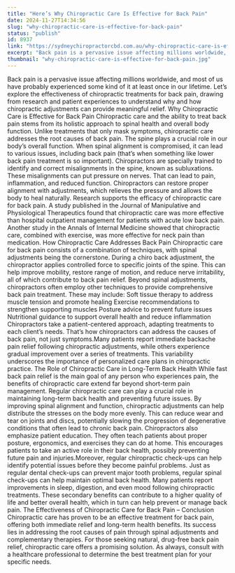 ```yaml
---
title: "Here’s Why Chiropractic Care Is Effective for Back Pain"
date: 2024-11-27T14:34:56
slug: "why-chiropractic-care-is-effective-for-back-pain"
status: "publish"
id: 8937
link: "https://sydneychiropractorcbd.com.au/why-chiropractic-care-is-effective-for-back-pain/"
excerpt: "Back pain is a pervasive issue affecting millions worldwide, and most of us have probably experienced some kind of it at least once in our lifetime. Let’s explore the effectiveness of chiropractic treatments for back pain, drawing from research and patient experiences to understand why and how chiropractic adjustments can provide meaningful relief. Why Chiropractic [&hellip;]"
thumbnail: "why-chiropractic-care-is-effective-for-back-pain.jpg"
---
```


Back pain is a pervasive issue affecting millions worldwide, and most of us have probably experienced some kind of it at least once in our lifetime. Let’s explore the effectiveness of chiropractic treatments for back pain, drawing from research and patient experiences to understand why and how chiropractic adjustments can provide meaningful relief. Why Chiropractic Care is Effective for Back Pain Chiropractic care and the ability to treat back pain stems from its holistic approach to spinal health and overall body function. Unlike treatments that only mask symptoms, chiropractic care addresses the root causes of back pain. The spine plays a crucial role in our body&#8217;s overall function. When spinal alignment is compromised, it can lead to various issues, including back pain (that’s when something like lower back pain treatment is so important). Chiropractors are specially trained to identify and correct misalignments in the spine, known as subluxations. These misalignments can put pressure on nerves. That can lead to pain, inflammation, and reduced function. Chiropractors can restore proper alignment with adjustments, which relieves the pressure and allows the body to heal naturally. Research supports the efficacy of chiropractic care for back pain. A study published in the Journal of Manipulative and Physiological Therapeutics found that chiropractic care was more effective than hospital outpatient management for patients with acute low back pain. Another study in the Annals of Internal Medicine showed that chiropractic care, combined with exercise, was more effective for neck pain than medication. How Chiropractic Care Addresses Back Pain Chiropractic care for back pain consists of a combination of techniques, with spinal adjustments being the cornerstone. During a chiro back adjustment, the chiropractor applies controlled force to specific joints of the spine. This can help improve mobility, restore range of motion, and reduce nerve irritability, all of which contribute to back pain relief. Beyond spinal adjustments, chiropractors often employ other techniques to provide comprehensive back pain treatment. These may include: Soft tissue therapy to address muscle tension and promote healing Exercise recommendations to strengthen supporting muscles Posture advice to prevent future issues Nutritional guidance to support overall health and reduce inflammation Chiropractors take a patient-centered approach, adapting treatments to each client&#8217;s needs. That’s how chiropractors can address the causes of back pain, not just symptoms.Many patients report immediate backache pain relief following chiropractic adjustments, while others experience gradual improvement over a series of treatments. This variability underscores the importance of personalized care plans in chiropractic practice. The Role of Chiropractic Care in Long-Term Back Health While fast back pain relief is the main goal of any person who experiences pain, the benefits of chiropractic care extend far beyond short-term pain management. Regular chiropractic care can play a crucial role in maintaining long-term back health and preventing future issues. By improving spinal alignment and function, chiropractic adjustments can help distribute the stresses on the body more evenly. This can reduce wear and tear on joints and discs, potentially slowing the progression of degenerative conditions that often lead to chronic back pain. Chiropractors also emphasize patient education. They often teach patients about proper posture, ergonomics, and exercises they can do at home. This encourages patients to take an active role in their back health, possibly preventing future pain and injuries.Moreover, regular chiropractic check-ups can help identify potential issues before they become painful problems. Just as regular dental check-ups can prevent major tooth problems, regular spinal check-ups can help maintain optimal back health. Many patients report improvements in sleep, digestion, and even mood following chiropractic treatments. These secondary benefits can contribute to a higher quality of life and better overall health, which in turn can help prevent or manage back pain. The Effectiveness of Chiropractic Care for Back Pain &#8211; Conclusion Chiropractic care has proven to be an effective treatment for back pain, offering both immediate relief and long-term health benefits. Its success lies in addressing the root causes of pain through spinal adjustments and complementary therapies. For those seeking natural, drug-free back pain relief, chiropractic care offers a promising solution. As always, consult with a healthcare professional to determine the best treatment plan for your specific needs.
